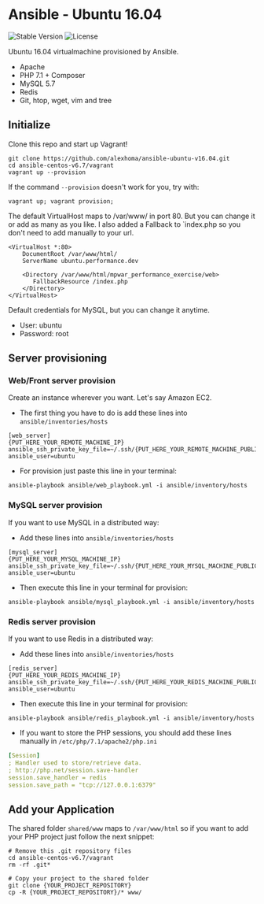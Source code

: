 # Ansible - Ubuntu 16.04
![Stable Version](https://img.shields.io/badge/release-v1.0.2-brightgreen.svg)
![License](https://img.shields.io/badge/license-MIT-brightgreen.svg)

Ubuntu 16.04 virtualmachine provisioned by Ansible.
* Apache
* PHP 7.1 + Composer
* MySQL 5.7
* Redis
* Git, htop, wget, vim and tree

## Initialize
Clone this repo and start up Vagrant!
```shell
git clone https://github.com/alexhoma/ansible-ubuntu-v16.04.git
cd ansible-centos-v6.7/vagrant
vagrant up --provision
```
If the command `--provision` doesn't work for you, try with:
```shell
vagrant up; vagrant provision;
```

The default VirtualHost maps to /var/www/ in port 80. But you can change it 
or add as many as you like. I also added a Fallback to `index.php so you don't need to add manually to your url.
```apacheconfig
<VirtualHost *:80>
    DocumentRoot /var/www/html/
    ServerName ubuntu.performance.dev
    
    <Directory /var/www/html/mpwar_performance_exercise/web>
       FallbackResource /index.php
    </Directory>
</VirtualHost>
```

Default credentials for MySQL, but you can change it anytime.
* User: ubuntu
* Password: root

## Server provisioning
### Web/Front server provision
Create an instance wherever you want. Let's say Amazon EC2.
* The first thing you have to do is add these lines into `ansible/inventories/hosts`
```shell
[web_server]
{PUT_HERE_YOUR_REMOTE_MACHINE_IP} ansible_ssh_private_key_file=~/.ssh/{PUT_HERE_YOUR_REMOTE_MACHINE_PUBLIC_KEY}.pem ansible_user=ubuntu
```
* For provision just paste this line in your terminal:
```shell
ansible-playbook ansible/web_playbook.yml -i ansible/inventory/hosts
```

### MySQL server provision
If you want to use MySQL in a distributed way:
* Add these lines into `ansible/inventories/hosts`
```shell
[mysql_server]
{PUT_HERE_YOUR_MYSQL_MACHINE_IP} ansible_ssh_private_key_file=~/.ssh/{PUT_HERE_YOUR_MYSQL_MACHINE_PUBLIC_KEY}.pem ansible_user=ubuntu
```
* Then execute this line in your terminal for provision:
```shell
ansible-playbook ansible/mysql_playbook.yml -i ansible/inventory/hosts
```

### Redis server provision
If you want to use Redis in a distributed way:
* Add these lines into `ansible/inventories/hosts`
```shell
[redis_server]
{PUT_HERE_YOUR_REDIS_MACHINE_IP} ansible_ssh_private_key_file=~/.ssh/{PUT_HERE_YOUR_REDIS_MACHINE_PUBLIC_KEY}.pem ansible_user=ubuntu
```
* Then execute this line in your terminal for provision:
```shell
ansible-playbook ansible/redis_playbook.yml -i ansible/inventory/hosts
```
* If you want to store the PHP sessions, you should add these lines manually in `/etc/php/7.1/apache2/php.ini   `
```yaml
[Session]
; Handler used to store/retrieve data.
; http://php.net/session.save-handler
session.save_handler = redis
session.save_path = "tcp://127.0.0.1:6379"
```

## Add your Application
The shared folder `shared/www`  maps to `/var/www/html` so if you want to add your PHP project just follow the next snippet: 
```shell
# Remove this .git repository files
cd ansible-centos-v6.7/vagrant
rm -rf .git*

# Copy your project to the shared folder
git clone {YOUR_PROJECT_REPOSITORY}
cp -R {YOUR_PROJECT_REPOSITORY}/* www/
```


